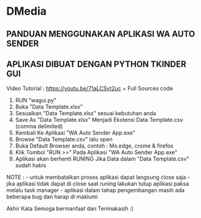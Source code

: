 # DMedia
PANDUAN MENGGUNAKAN APLIKASI WA AUTO SENDER
--------------------------------------------
APLIKASI DIBUAT DENGAN PYTHON TKINDER GUI
-----------------------------------------

Video Tutorial : https://youtu.be/71aLCSyt2uc + Full Sources code


1. RUN "wagui.py"
2. Buka "Data Template.xlsx"
3. Sesuaikan "Data Template.xlsx" sesuai kebutuhan anda
4. Save As "Data Template.xlsx" Menjadi Ekstensi Data Template.csv (comma delimited)
5. Kembali Ke Aplikasi "WA Auto Sender App.exe"
6. Browse "Data Template.csv" lalu open
7. Buka Default Browser anda, contoh : Ms.edge, crome & firefox
8. Klik Tombol "RUN >>" Pada Aplikasi "WA Auto Sender App.exe"
9. Aplikasi akan berhenti RUNING Jika Data dalam "Data Template.csv" sudah habis


NOTE :
      - untuk membatalkan proses aplikasi dapat langsung close saja
      - jika aplikasi tidak dapat di close saat runing lakukan tutup aplikasi paksa melalu task manager
      - aplikasi dalam tahap pengembangan masih ada beberapa bug dan harap di maklumi

Akhir Kata Semoga bermanfaat dan Terimakasih :)

